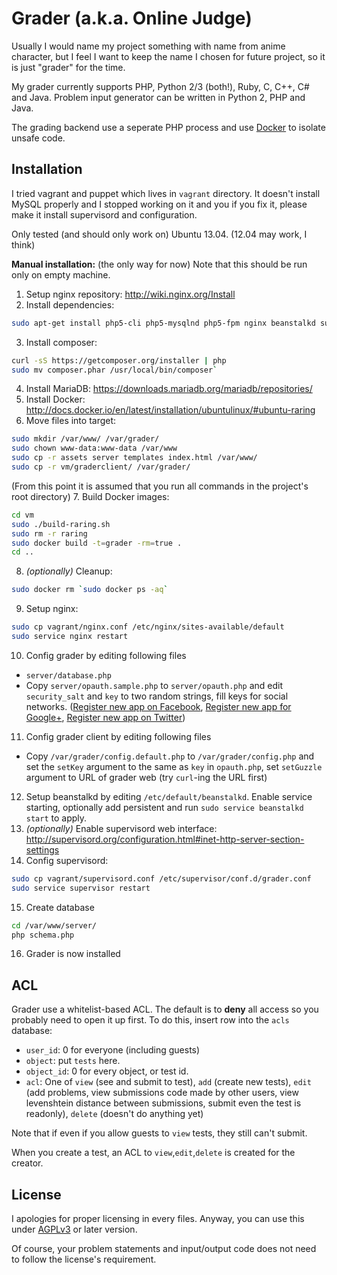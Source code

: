 # Grader (a.k.a. Online Judge)

Usually I would name my project something with name from anime character, but I feel I want to keep the name I chosen for future project, so it is just "grader" for the time.

My grader currently supports PHP, Python 2/3 (both!), Ruby, C, C++, C# and Java. Problem input generator can be written in Python 2, PHP and Java.

The grading backend use a seperate PHP process and use [Docker](http://docker.io) to isolate unsafe code.

## Installation

I tried vagrant and puppet which lives in `vagrant` directory. It doesn't install MySQL properly and I stopped working on it and you if you fix it, please make it install supervisord and configuration.

Only tested (and should only work on) Ubuntu 13.04. (12.04 may work, I think)

**Manual installation:** (the only way for now)  Note that this should be run only on empty machine.

1. Setup nginx repository: http://wiki.nginx.org/Install
2. Install dependencies: 
```sh
sudo apt-get install php5-cli php5-mysqlnd php5-fpm nginx beanstalkd supervisor`
```
3. Install composer: 
```sh
curl -sS https://getcomposer.org/installer | php
sudo mv composer.phar /usr/local/bin/composer`
```
4. Install MariaDB: https://downloads.mariadb.org/mariadb/repositories/
5. Install Docker: http://docs.docker.io/en/latest/installation/ubuntulinux/#ubuntu-raring
6. Move files into target: 
```sh
sudo mkdir /var/www/ /var/grader/
sudo chown www-data:www-data /var/www
sudo cp -r assets server templates index.html /var/www/
sudo cp -r vm/graderclient/ /var/grader/
```
(From this point it is assumed that you run all commands in the project's root directory)
7. Build Docker images: 
```sh
cd vm
sudo ./build-raring.sh
sudo rm -r raring
sudo docker build -t=grader -rm=true .
cd ..
```
8. *(optionally)* Cleanup:
```sh
sudo docker rm `sudo docker ps -aq`
```
9. Setup nginx: 
```sh
sudo cp vagrant/nginx.conf /etc/nginx/sites-available/default
sudo service nginx restart
```
10. Config grader by editing following files
   - `server/database.php`
   - Copy `server/opauth.sample.php` to `server/opauth.php` and edit `security_salt` and `key` to two random strings, fill keys for social networks. ([Register new app on Facebook](https://developers.facebook.com/apps), [Register new app for Google+](https://cloud.google.com/console), [Register new app on Twitter](https://dev.twitter.com/apps/new))
11. Config grader client by editing following files
   - Copy `/var/grader/config.default.php` to `/var/grader/config.php` and set the `setKey` argument to the same as `key` in `opauth.php`, set `setGuzzle` argument to URL of grader web (try `curl`-ing the URL first)
12. Setup beanstalkd by editing `/etc/default/beanstalkd`. Enable service starting, optionally add persistent and run `sudo service beanstalkd start` to apply.
13. *(optionally)* Enable supervisord web interface: http://supervisord.org/configuration.html#inet-http-server-section-settings
14. Config supervisord:
```sh
sudo cp vagrant/supervisord.conf /etc/supervisor/conf.d/grader.conf
sudo service supervisor restart
```
15. Create database
```sh
cd /var/www/server/
php schema.php
```
16. Grader is now installed

## ACL

Grader use a whitelist-based ACL. The default is to **deny** all access so you probably need to open it up first. To do this, insert row into the `acls` database:

- `user_id`: 0 for everyone (including guests)
- `object`: put `tests` here.
- `object_id`: 0 for every object, or test id.
- `acl`: One of `view` (see and submit to test), `add` (create new tests), `edit` (add problems, view submissions code made by other users, view levenshtein distance between submissions, submit even the test is readonly), `delete` (doesn't do anything yet)

Note that if even if you allow guests to `view` tests, they still can't submit.

When you create a test, an ACL to `view`,`edit`,`delete` is created for the creator.

## License

I apologies for proper licensing in every files. Anyway, you can use this under [AGPLv3](https://www.gnu.org/licenses/agpl-3.0.html) or later version.

Of course, your problem statements and input/output code does not need to follow the license's requirement.

